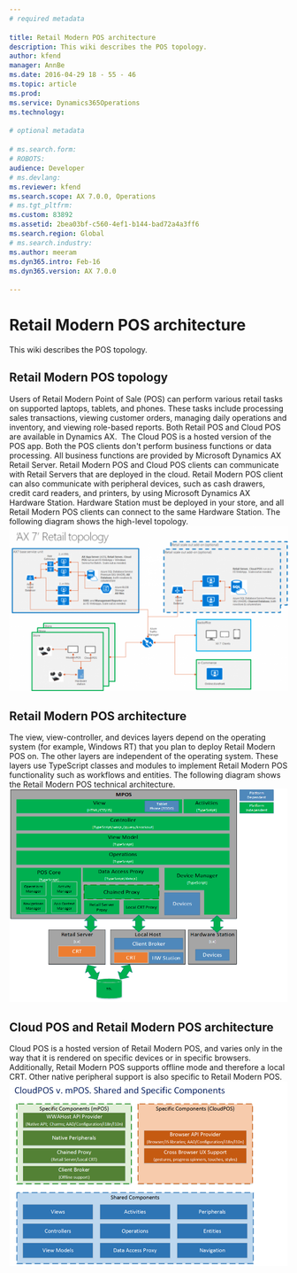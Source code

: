 ```yaml
---
# required metadata

title: Retail Modern POS architecture
description: This wiki describes the POS topology.
author: kfend
manager: AnnBe
ms.date: 2016-04-29 18 - 55 - 46
ms.topic: article
ms.prod: 
ms.service: Dynamics365Operations
ms.technology: 

# optional metadata

# ms.search.form: 
# ROBOTS: 
audience: Developer
# ms.devlang: 
ms.reviewer: kfend
ms.search.scope: AX 7.0.0, Operations
# ms.tgt_pltfrm: 
ms.custom: 83892
ms.assetid: 2bea03bf-c560-4ef1-b144-bad72a4a3ff6
ms.search.region: Global
# ms.search.industry: 
ms.author: meeram
ms.dyn365.intro: Feb-16
ms.dyn365.version: AX 7.0.0

---
```


# Retail Modern POS architecture

This wiki describes the POS topology.

Retail Modern POS topology
--------------------------

Users of Retail Modern Point of Sale (POS) can perform various retail tasks on supported laptops, tablets, and phones. These tasks include processing sales transactions, viewing customer orders, managing daily operations and inventory, and viewing role-based reports. Both Retail POS and Cloud POS are available in Dynamics AX.  The Cloud POS is a hosted version of the POS app. Both the POS clients don't perform business functions or data processing. All business functions are provided by Microsoft Dynamics AX Retail Server. Retail Modern POS and Cloud POS clients can communicate with Retail Servers that are deployed in the cloud. Retail Modern POS client can also communicate with peripheral devices, such as cash drawers, credit card readers, and printers, by using Microsoft Dynamics AX Hardware Station. Hardware Station must be deployed in your store, and all Retail Modern POS clients can connect to the same Hardware Station. The following diagram shows the high-level topology. [![Retail Topology](./media/retail-topology-1024x606.png)](./media/retail-topology.png)

## Retail Modern POS architecture
The view, view-controller, and devices layers depend on the operating system (for example, Windows RT) that you plan to deploy Retail Modern POS on. The other layers are independent of the operating system. These layers use TypeScript classes and modules to implement Retail Modern POS functionality such as workflows and entities. The following diagram shows the Retail Modern POS technical architecture. [![MPOS](./media/mpos.png)](./media/mpos.png)

## Cloud POS and Retail Modern POS architecture
Cloud POS is a hosted version of Retail Modern POS, and varies only in the way that it is rendered on specific devices or in specific browsers. Additionally, Retail Modern POS supports offline mode and therefore a local CRT. Other native peripheral support is also specific to Retail Modern POS. [![CloudPOS and MPOS](./media/cloudpos-and-mpos.png)](./media/cloudpos-and-mpos.png)

